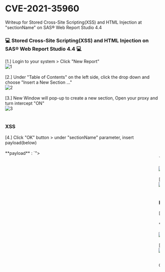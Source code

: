 # CVE-2021-35960
Writeup for Stored Cross-Site Scripting(XSS) and HTML Injection at "sectionName" on SAS® Web Report Studio 4.4

### :computer: Stored Cross-Site Scripting(XSS) and HTML Injection on SAS® Web Report Studio 4.4 :computer:

\[1.\] Login to your system > Click "New Report"
<br>
<img src="https://github.com/saitamang/POC-DUMP/blob/main/SAS/Web%20Report%20Studio/img/1-%20create%20report.png" title="1">
<br><br>
[2.] Under "Table of Contents" on the left side, click the drop down and choose "Insert a New Section ..."
<br>
<img src="https://github.com/saitamang/POC-DUMP/blob/main/SAS/Web%20Report%20Studio/img/2-%20insert%20new%20section.png" title="2">
<br><br>
[3.] New Window will pop-up to create a new section, Open your proxy and turn intercept "ON"
<br>
<img src="https://github.com/saitamang/POC-DUMP/blob/main/SAS/Web%20Report%20Studio/img/3-%20intercept%20proxy.png" title="3">
<br><br>
<h3>XSS</h3>
[4.] Click "OK" button > under "sectionName" parameter, insert payload(below) 
<br><br>
**payload** : `"></option></select><marquee/onstart=confirm(1337)>`
<br><br>
<img src="https://github.com/saitamang/POC-DUMP/blob/main/SAS/Web%20Report%20Studio/img/3%20-%20insert%20payload%20xss.png" title="4">
<br><br>
[5.] Click "Forward" to forward the request and turn the intercept OFF > XSS will prompt
<br>
<img src="https://github.com/saitamang/POC-DUMP/blob/main/SAS/Web%20Report%20Studio/img/4-%20xss%20prompt.png" title="5">
<br><br>
<h3>HTML INJECTION</h3>
[4.] Click "OK" button > under "sectionName" parameter, insert payload(below) 
<br><br>
**payload** : `"></option></select><img/src=http://192.168.0.1/a.png><a/href=http://192.168.0.1>CLICK-ME</a>`
<br><br>
<img src="https://github.com/saitamang/POC-DUMP/blob/main/SAS/Web%20Report%20Studio/img/4-%20edit%20payload.png" title="4">
<br><br>
[5.] Click "Forward" to forward the request and turn the intercept OFF > An Image will shown with a Text(CLICK-ME) for redirect
<br>
<img src="https://github.com/saitamang/POC-DUMP/blob/main/SAS/Web%20Report%20Studio/img/5-%20html%20injection%20success.png" title="5">
<br><br>

Cheers! :)
